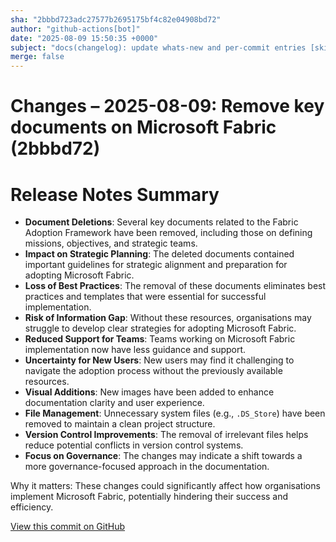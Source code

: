 ```yaml
---
sha: "2bbbd723adc27577b2695175bf4c82e04908bd72"
author: "github-actions[bot]"
date: "2025-08-09 15:50:35 +0000"
subject: "docs(changelog): update whats-new and per-commit entries [skip ci]"
merge: false
---
```


# Changes – 2025-08-09: Remove key documents on Microsoft Fabric (2bbbd72)

# Release Notes Summary

- **Document Deletions**: Several key documents related to the Fabric Adoption Framework have been removed, including those on defining missions, objectives, and strategic teams.
- **Impact on Strategic Planning**: The deleted documents contained important guidelines for strategic alignment and preparation for adopting Microsoft Fabric.
- **Loss of Best Practices**: The removal of these documents eliminates best practices and templates that were essential for successful implementation.
- **Risk of Information Gap**: Without these resources, organisations may struggle to develop clear strategies for adopting Microsoft Fabric.
- **Reduced Support for Teams**: Teams working on Microsoft Fabric implementation now have less guidance and support.
- **Uncertainty for New Users**: New users may find it challenging to navigate the adoption process without the previously available resources.
- **Visual Additions**: New images have been added to enhance documentation clarity and user experience.
- **File Management**: Unnecessary system files (e.g., `.DS_Store`) have been removed to maintain a clean project structure.
- **Version Control Improvements**: The removal of irrelevant files helps reduce potential conflicts in version control systems.
- **Focus on Governance**: The changes may indicate a shift towards a more governance-focused approach in the documentation.

Why it matters: These changes could significantly affect how organisations implement Microsoft Fabric, potentially hindering their success and efficiency.

[View this commit on GitHub](https://github.com/TheTrustedAdvisor/FabricAdoptionFramework/commit/2bbbd723adc27577b2695175bf4c82e04908bd72)
